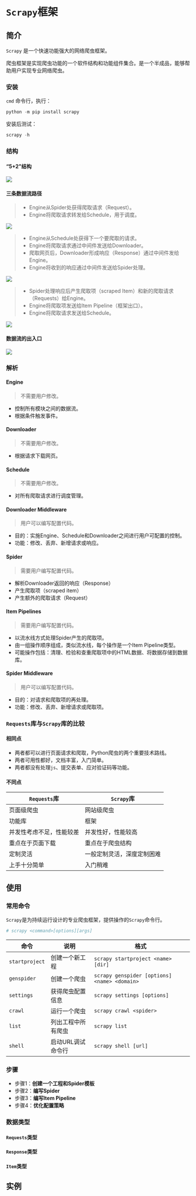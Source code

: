 # `Scrapy`框架

## 简介

`Scrapy` 是一个快速功能强大的网络爬虫框架。

爬虫框架是实现爬虫功能的一个软件结构和功能组件集合。是一个半成品，能够帮助用户实现专业网络爬虫。



### 安装

`cmd` 命令行，执行：

```python
python -m pip install scrapy
```

安装后测试：

```python
scrapy -h
```



### 结构

#### **“5+2”结构**

<img src="assets/scrapy-1.jpg">

#### 三条数据流路径

> - Engine从Spider处获得爬取请求（Request）。
> - Engine将爬取请求转发给Schedule，用于调度。

<img src="assets/scrapy-2.jpg">

> - Engine从Schedule处获得下一个要爬取的请求。
> - Engine将爬取请求通过中间件发送给Downloader。
> - 爬取网页后，Downloader形成响应（Response）通过中间件发给Engine。
> - Engine将收到的响应通过中间件发送给Spider处理。

<img src="assets/scrapy-3.jpg">

> - Spider处理响应后产生爬取项（scraped Item）和新的爬取请求（Requests）给Engine。
> - Engine将爬取项发送给Item Pipeline（框架出口）。
> - Engine将爬取请求发送给Schedule。

<img src="assets/scrapy-4.jpg">

#### 数据流的出入口

<img src="assets/scrapy-5.jpg">



### 解析

#### Engine

> 不需要用户修改。

- 控制所有模块之间的数据流。
- 根据条件触发事件。



#### Downloader

> 不需要用户修改。

- 根据请求下载网页。



#### Schedule

> 不需要用户修改。

- 对所有爬取请求进行调度管理。



#### Downloader Middleware

> 用户可以编写配置代码。

- 目的：实施Engine、Schedule和Downloader之间进行用户可配置的控制。
- 功能：修改、丢弃、新增请求或响应。



#### Spider

> 需要用户编写配置代码。

- 解析Downloader返回的响应（Response）
- 产生爬取项（scraped item）
- 产生额外的爬取请求（Request）



#### Item Pipelines

> 需要用户编写配置代码。

- 以流水线方式处理Spider产生的爬取项。
- 由一组操作顺序组成，类似流水线，每个操作是一个Item Pipeline类型。
- 可能操作包括：清理、检验和查重爬取项中的HTML数据、将数据存储到数据库。



#### Spider Middleware

> 用户可以编写配置代码。

- 目的：对请求和爬取项的再处理。
- 功能：修改、丢弃、新增请求或爬取项。



### `Requests`库与`Scrapy`库的比较

#### 相同点

- 两者都可以进行页面请求和爬取，Python爬虫的两个重要技术路线。
- 两者可用性都好，文档丰富，入门简单。
- 两者都没有处理`js`、提交表单、应对验证码等功能。



#### 不同点

| `Requests`库             | `Scrapy`库                 |
| ------------------------ | -------------------------- |
| 页面级爬虫               | 网站级爬虫                 |
| 功能库                   | 框架                       |
| 并发性考虑不足，性能较差 | 并发性好，性能较高         |
| 重点在于页面下载         | 重点在于爬虫结构           |
| 定制灵活                 | 一般定制灵活，深度定制困难 |
| 上手十分简单             | 入门稍难                   |



## 使用

### 常用命令

`Scrapy`是为持续运行设计的专业爬虫框架，提供操作的`Scrapy`命令行。

```python
# scrapy <command>[options][args]
```

| 命令           | 说明               | 格式                                         |
| -------------- | ------------------ | -------------------------------------------- |
| `startproject` | 创建一个新工程     | `scrapy startproject <name> [dir]`           |
| `genspider`    | 创建一个爬虫       | `scrapy genspider [options] <name> <domain>` |
| `settings`     | 获得爬虫配置信息   | `scrapy settings [options]`                  |
| `crawl`        | 运行一个爬虫       | `scrapy crawl <spider>`                      |
| `list`         | 列出工程中所有爬虫 | `scrapy list`                                |
| `shell`        | 启动URL调试命令行  | `scrapy shell [url]`                         |



### 步骤

- 步骤1：**创建一个工程和Spider模板**
- 步骤2：**编写Spider**
- 步骤3：**编写Item Pipeline**
- 步骤4：**优化配置策略**



### 数据类型

#### `Requests`类型





#### `Response`类型





#### `Item`类型







## 实例

